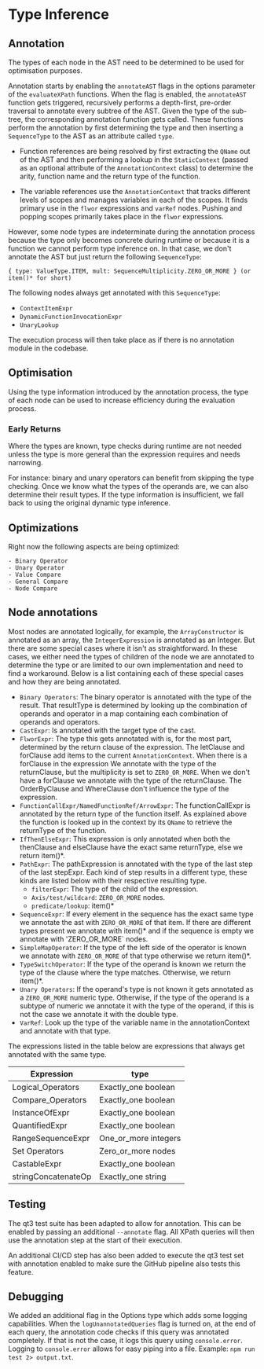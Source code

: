 # Type Inference

## Annotation

The types of each node in the AST need to be determined to be used for optimisation purposes.

Annotation starts by enabling the `annotateAST` flags in the options parameter of the `evaluateXPath` functions. When the flag is enabled, the `annotateAST` function gets triggered, recursively performs a depth-first, pre-order traversal to annotate every subtree of the AST. Given the type of the sub-tree, the corresponding annotation function gets called. These functions perform the annotation by first determining the type and then inserting a `SequenceType` to the AST as an attribute called `type`.

-   Function references are being resolved by first extracting the `QName` out of the AST and then performing a lookup in the `StaticContext` (passed as an optional attribute of the `AnnotationContext` class) to determine the arity, function name and the return type of the function.

-   The variable references use the `AnnotationContext` that tracks different levels of scopes and manages variables in each of the scopes. It finds primary use in the `flwor` expressions and `varRef` nodes. Pushing and popping scopes primarily takes place in the `flwor` expressions.

However, some node types are indeterminate during the annotation process because the type only becomes concrete during runtime or because it is a function we cannot perform type inference on. In that case, we don't annotate the AST but just return the following `SequenceType`:

```
{ type: ValueType.ITEM, mult: SequenceMultiplicity.ZERO_OR_MORE } (or item()* for short)
```

The following nodes always get annotated with this `SequenceType`:

-   `ContextItemExpr`
-   `DynamicFunctionInvocationExpr`
-   `UnaryLookup`

The execution process will then take place as if there is no annotation module in the codebase.

## Optimisation

Using the type information introduced by the annotation process, the type of each node can be used to increase efficiency during the evaluation process.

### Early Returns

Where the types are known, type checks during runtime are not needed unless the type is more general than the expression requires and needs narrowing.

For instance: binary and unary operators can benefit from skipping the type checking. Once we know what the types of the operands are, we can also determine their result types. If the type information is insufficient, we fall back to using the original dynamic type inference.

## Optimizations

Right now the following aspects are being optimized:

    - Binary Operator
    - Unary Operator
    - Value Compare
    - General Compare
    - Node Compare

## Node annotations

Most nodes are annotated logically, for example, the `ArrayConstructor` is annotated as an array, the `IntegerExpression` is annotated as an Integer. But there are some special cases where it isn't as straightforward. In these cases, we either need the types of children of the node we are annotated to determine the type or are limited to our own implementation and need to find a workaround. Below is a list containing each of these special cases and how they are being annotated.

-   `Binary Operators`:
    The binary operator is annotated with the type of the result. That resultType is determined by looking up the combination of operands and operator in a map containing each combination of operands and operators.
-   `CastExpr`:
    Is annotated with the target type of the cast.
-   `FlworExpr`:
    The type this gets annotated with is, for the most part, determined by the return clause of the expression. The letClause and forClause add items to the current `AnnotationContext`. When there is a forClause in the expression We annotate with the type of the returnClause, but the multiplicity is set to `ZERO_OR_MORE`. When we don't have a forClause we annotate with the type of the returnClause. The OrderByClause and WhereClause don't influence the type of the expression.
-   `FunctionCallExpr/NamedFunctionRef/ArrowExpr`:
    The functionCallExpr is annotated by the return type of the function itself. As explained above the function is looked up in the context by its `QName` to retrieve the returnType of the function.
-   `IfThenElseExpr`:
    This expression is only annotated when both the thenClause and elseClause have the exact same returnType, else we return item()\*.
-   `PathExpr`:
    The pathExpression is annotated with the type of the last step of the last stepExpr. Each kind of step results in a different type, these kinds are listed below with their respective resulting type.
    -   `filterExpr`:
        The type of the child of the expression.
    -   `Axis/test/wildcard`:
        `ZERO_OR_MORE` nodes.
    -   `predicate/lookup`: item()\*
-   `SequenceExpr`:
    If every element in the sequence has the exact same type we annotate the ast with `ZERO_OR_MORE` of that item. If there are different types present we annotate with item()\* and if the sequence is empty we annotate with 'ZERO_OR_MORE` nodes.
-   `SimpleMapOperator`:
    If the type of the left side of the operator is known we annotate with `ZERO_OR_MORE` of that type otherwise we return item()\*.
-   `TypeSwitchOperator`:
    If the type of the operand is known we return the type of the clause where the type matches. Otherwise, we return item()\*.
-   `Unary Operators`:
    If the operand's type is not known it gets annotated as a `ZERO_OR_MORE` numeric type. Otherwise, if the type of the operand is a subtype of numeric we annotate it with the type of the operand, if this is not the case we annotate it with the double type.
-   `VarRef`:
    Look up the type of the variable name in the annotationContext and annotate with that type.

The expressions listed in the table below are expressions that always get annotated with the same type.

| Expression          | type                 |
| ------------------- | -------------------- |
| Logical_Operators   | Exactly_one boolean  |
| Compare_Operators   | Exactly_one boolean  |
| InstanceOfExpr      | Exactly_one boolean  |
| QuantifiedExpr      | Exactly_one boolean  |
| RangeSequenceExpr   | One_or_more integers |
| Set Operators       | Zero_or_more nodes   |
| CastableExpr        | Exactly_one boolean  |
| stringConcatenateOp | Exactly_one string   |

## Testing

The qt3 test suite has been adapted to allow for annotation. This can be enabled by passing an additional `--annotate` flag. All XPath queries will then use the annotation step at the start of their execution.

An additional CI/CD step has also been added to execute the qt3 test set with annotation enabled to make sure the GitHub pipeline also tests this feature.

## Debugging

We added an additional flag in the Options type which adds some logging capabilities. When the `logUnannotatedQueries` flag is turned on, at the end of each query, the annotation code checks if this query was annotated completely. If that is not the case, it logs this query using `console.error`. Logging to `console.error` allows for easy piping into a file. Example: `npm run test 2> output.txt`.
